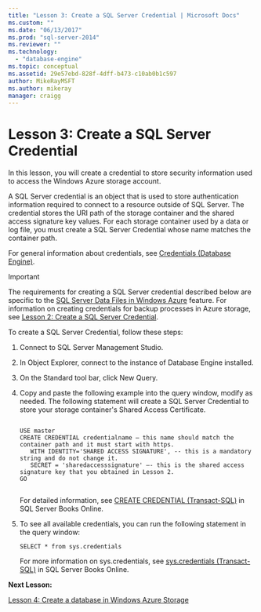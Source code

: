 ```yaml
---
title: "Lesson 3: Create a SQL Server Credential | Microsoft Docs"
ms.custom: ""
ms.date: "06/13/2017"
ms.prod: "sql-server-2014"
ms.reviewer: ""
ms.technology: 
  - "database-engine"
ms.topic: conceptual
ms.assetid: 29e57ebd-828f-4dff-b473-c10ab0b1c597
author: MikeRayMSFT
ms.author: mikeray
manager: craigg
---
```

# Lesson 3: Create a SQL Server Credential
  In this lesson, you will create a credential to store security information used to access the Windows Azure storage account.  
  
 A SQL Server credential is an object that is used to store authentication information required to connect to a resource outside of SQL Server. The credential stores the URI path of the storage container and the shared access signature key values. For each storage container used by a data or log file, you must create a SQL Server Credential whose name matches the container path.  
  
 For general information about credentials, see [Credentials &#40;Database Engine&#41;](security/authentication-access/credentials-database-engine.md).  
  
> [!IMPORTANT]  
>  The requirements for creating a SQL Server credential described below are specific to the [SQL Server Data Files in Windows Azure](databases/sql-server-data-files-in-microsoft-azure.md) feature. For information on creating credentials for backup processes in Azure storage, see [Lesson 2: Create a SQL Server Credential](../tutorials/lesson-2-create-a-sql-server-credential.md).  
  
 To create a SQL Server Credential, follow these steps:  
  
1.  Connect to SQL Server Management Studio.  
  
2.  In Object Explorer, connect to the instance of Database Engine installed.  
  
3.  On the Standard tool bar, click New Query.  
  
4.  Copy and paste the following example into the query window, modify as needed. The following statement will create a SQL Server Credential to store your storage container's Shared Access Certificate.  
  
    ```tsql  
  
    USE master  
    CREATE CREDENTIAL credentialname – this name should match the container path and it must start with https.   
       WITH IDENTITY='SHARED ACCESS SIGNATURE', -- this is a mandatory string and do not change it.   
       SECRET = 'sharedaccesssignature' –- this is the shared access signature key that you obtained in Lesson 2.   
    GO  
  
    ```  
  
     For detailed information, see [CREATE CREDENTIAL &#40;Transact-SQL&#41;](/sql/t-sql/statements/create-credential-transact-sql) in SQL Server Books Online.  
  
5.  To see all available credentials, you can run the following statement in the query window:  
  
    ```tsql  
    SELECT * from sys.credentials  
    ```  
  
     For more information on sys.credentials, see [sys.credentials &#40;Transact-SQL&#41;](/sql/relational-databases/system-catalog-views/sys-credentials-transact-sql) in SQL Server Books Online.  
  
 **Next Lesson:**  
  
 [Lesson 4: Create a database in Windows Azure Storage](lesson-3-database-backup-to-url.md)  
  
  
